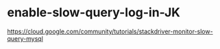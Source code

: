 # enable-slow-query-log-in-JK
https://cloud.google.com/community/tutorials/stackdriver-monitor-slow-query-mysql
